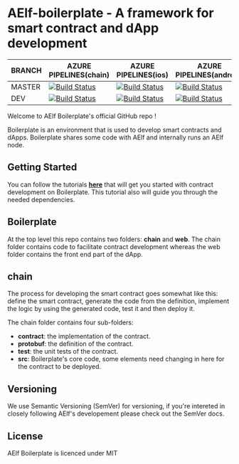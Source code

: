 # AElf-boilerplate - A framework for smart contract and dApp development

BRANCH | AZURE PIPELINES(chain) | AZURE PIPELINES(ios) | AZURE PIPELINES(android)
-------|------------------------|----------------------|-------------------------
MASTER |[![Build Status](https://dev.azure.com/AElfProject/aelf-boilerplate/_apis/build/status/AElfProject.aelf-boilerplate?branchName=master)](https://dev.azure.com/AElfProject/aelf-boilerplate/_build/latest?definitionId=7&branchName=master) | [![Build Status](https://dev.azure.com/AElfProject/aelf-boilerplate/_apis/build/status/AElfProject.aelf-boilerplate%5Bcreate-release%5D?branchName=master)](https://dev.azure.com/AElfProject/aelf-boilerplate/_build/latest?definitionId=12&branchName=master) | [![Build Status](https://dev.azure.com/AElfProject/aelf-boilerplate/_apis/build/status/AElfProject.aelf-boilerplate%5Bcreate-release%5D?branchName=master)](https://dev.azure.com/AElfProject/aelf-boilerplate/_build/latest?definitionId=12&branchName=master)
DEV    |[![Build Status](https://dev.azure.com/AElfProject/aelf-boilerplate/_apis/build/status/AElfProject.aelf-boilerplate?branchName=dev)](https://dev.azure.com/AElfProject/aelf-boilerplate/_build/latest?definitionId=7&branchName=dev) | [![Build Status](https://dev.azure.com/AElfProject/aelf-boilerplate/_apis/build/status/AElfProject.aelf-boilerplate%5Bcreate-release%5D?branchName=dev)](https://dev.azure.com/AElfProject/aelf-boilerplate/_build/latest?definitionId=12&branchName=dev) | [![Build Status](https://dev.azure.com/AElfProject/aelf-boilerplate/_apis/build/status/AElfProject.aelf-boilerplate%5Bcreate-release%5D?branchName=dev)](https://dev.azure.com/AElfProject/aelf-boilerplate/_build/latest?definitionId=12&branchName=dev)

Welcome to AElf Boilerplate's official GitHub repo !

Boilerplate is an environment that is used to develop smart contracts and dApps. Boilerplate shares some code with AElf and internally runs an AElf node.

## Getting Started

You can follow the tutorials [**here**](https://aelf-boilerplate-docs.readthedocs.io/en/latest/) that will get you started with contract development on Boilerplate. This tutorial also will guide you through the needed dependencies.

## Boilerplate

At the top level this repo contains two folders: **chain** and **web**. The chain folder contains code to facilitate contract development whereas the web folder contains the front end part of the dApp.

## chain

The process for developing the smart contract goes somewhat like this: define the smart contract, generate the code from the definition, implement the logic by using the generated code, test it and then deploy it.

The chain folder contains four sub-folders:
- **contract**: the implementation of the contract.
- **protobuf**: the definition of the contract.
- **test**: the unit tests of the contract.
- **src**: Boilerplate's core code, some elements need changing in here for the contract to be deployed.

## Versioning
We use Semantic Versioning (SemVer) for versioning, if you're intereted in closely following AElf's developement please check out the SemVer docs.

## License
AElf Boilerplate is licenced under MIT